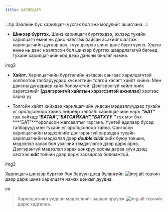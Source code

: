```yaml
---
title: ХАРИЛЦАГЧ
---
```


:::tip Зээлийн бус харилцагч үүсгэх бол энэ модулийг ашиглана. 
:::

- **Шинээр бүртгэх.**  Шинэ харилцагч бүртгэхдээ, эхлээд тухайн харилцагч өмнө нь данс нээлгэж байсан эсэхийг шалгаж харилцагчийн дугаар авч, түүн дээрээ шинэ данс бүртгүүлнэ. Хэрэв өмнө нь данс нээлгэсэн бол шинээр бүртгэх шаардлагагүй бөгөөд тухайн харилцагчийн код дээр дансны бичлэг нэмнэ.

img3

 
- **Хайлт.** Харилцагчийн бүртгэлийн нэгдсэн сангаас харилцагчтай холбоотой талбаруудаар хүснэгтийн толгой хэсэгт хайлт хийнэ. Мөн дансны дугаараар хайх боломжтой. Дэлгэрэнгүй хайлт хийх хэрэгсэлийг **[дэлгэрэнгүй хайлтын хэрэгсэлтэй ажиллах]** хэсгээс харна уу 
 
- Толгойн хайлт хийхдээ харилцагчийн үндсэн мэдээллүүдээс тухайн үг оролцсоноор хайна. Өөрөөр хэлбэл: харилцагчийн нэр= ***“БАТ”*** гэж хайхад:***“БАТАА”,”БАТСАЙХАН”,”БАТХҮҮ ”***  гэх мэт бүх ***“БАТ”***оролцсон жагсаалтыг гаргана. Үүнтэй адилаар бусад талбарууд мөн тухайн үг оролцсоноор хайна.
Сонгосон харилцагчийн мэдээллийг дэлгэрэнгүй харахдаа тухайн харилцагчийн мэдээлэл дээр ***double click*** хийх буюу товших, мэдээлэл засах бол үзэгний тэмдэглэгээ дээр дарж орно. Дэлгэрэнгүй мэдээлэл харах цонхруу орсны дараа зүүн дээд хэсгээс ***edit*** товчин дээр дарж засварлах боломжтой. 


img3



Харилцагч шинээр бүртгэх бол баруун дээд булангийн ![img alt](/img/plus.svg) товчин дээр дарж шинэ харилцагч нэмэх цонхыг дуудна.

im



> Харилцагчийн үндсэн мэдээллийг заавал оруулж ![img alt](/img/save.svg) товчийг дарж хадгална. 



